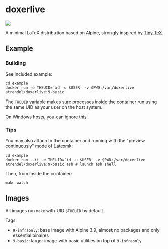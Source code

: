 # doxerlive

[![](https://images.microbadger.com/badges/image/atrendel/doxerlive.svg)](https://microbadger.com/images/atrendel/doxerlive "Get your own image badge on microbadger.com")

A minimal LaTeX distribution based on Alpine, strongly inspired by [Tiny TeX](https://yihui.name/tinytex/faq/). 

## Example

### Building

See included example:

```
cd example
docker run -e THEUID=`id -u $USER` -v $PWD:/var/doxerlive atrendel/doxerlive:9-basic
```

The `THEUID` variable makes sure processes inside the container run using the same UID as your user on the host system.

On Windows hosts, you can ignore this.

### Tips

You may also attach to the container and running with the "preview continuously" mode of Latexmk:

```
cd example
docker run --it -e THEUID=`id -u $USER` -v $PWD:/var/doxerlive atrendel/doxerlive:9-basic ash # launch ash shell
```

Then, from inside the container:

```
make watch
```

## Images

All images run `make` with UID `$THEUID` by default.

Tags:
- `9-infraonly`: base image with Alpine 3.9, almost no packages and only essential binaires
- `9-basic`: larger image with basic utilities on top of `9-infraonly`

